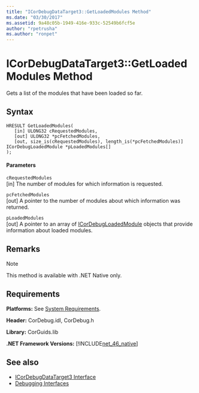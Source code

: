 ```yaml
---
title: "ICorDebugDataTarget3::GetLoadedModules Method"
ms.date: "03/30/2017"
ms.assetid: 9a48c05b-1949-416e-933c-52549b6fcf5e
author: "rpetrusha"
ms.author: "ronpet"
---
```

# ICorDebugDataTarget3::GetLoadedModules Method
Gets a list of the modules that have been loaded so far.  
  
## Syntax  
  
```  
HRESULT GetLoadedModules(  
   [in] ULONG32 cRequestedModules,  
   [out] ULONG32 *pcFetchedModules,  
   [out, size_is(cRequestedModules), length_is(*pcFetchedModules)] ICorDebugLoadedModule *pLoadedModules[]  
);  
```  
  
#### Parameters  
 `cRequestedModules`  
 [in] The number of modules for which information is requested.  
  
 `pcFetchedModules`  
 [out] A pointer to the number of modules about which information was returned.  
  
 `pLoadedModules`  
 [out] A pointer to an array of [ICorDebugLoadedModule](../../../../docs/framework/unmanaged-api/debugging/icordebugloadedmodule-interface.md) objects that provide information about loaded modules.  
  
## Remarks  
  
> [!NOTE]
>  This method is available with .NET Native only.  
  
## Requirements  
 **Platforms:** See [System Requirements](../../../../docs/framework/get-started/system-requirements.md).  
  
 **Header:** CorDebug.idl, CorDebug.h  
  
 **Library:** CorGuids.lib  
  
 **.NET Framework Versions:** [!INCLUDE[net_46_native](../../../../includes/net-46-native-md.md)]  
  
## See also
- [ICorDebugDataTarget3 Interface](../../../../docs/framework/unmanaged-api/debugging/icordebugdatatarget3-interface.md)
- [Debugging Interfaces](../../../../docs/framework/unmanaged-api/debugging/debugging-interfaces.md)
